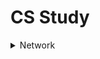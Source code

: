 # CS Study
<details>
    <summary>Network</summary>

1. [HTTP vs HTTPS](Network/HTTP%20vs%20HTTPS.md)
2. [OSI 7 계층](Network/OSI%207계층.md)
</details>